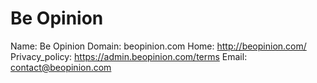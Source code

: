
# Be Opinion

Name: Be Opinion
Domain: beopinion.com
Home: http://beopinion.com/
Privacy_policy: https://admin.beopinion.com/terms
Email: contact@beopinion.com
